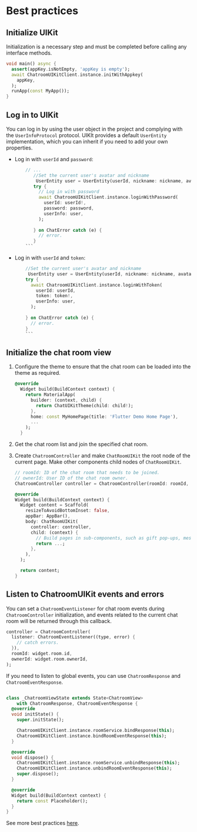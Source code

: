 # Best practices

## Initialize UIKit

Initialization is a necessary step and must be completed before calling any interface methods.

```dart
void main() async {
  assert(appKey.isNotEmpty, 'appKey is empty');
  await ChatroomUIKitClient.instance.initWithAppkey(
    appKey,
  );
  runApp(const MyApp());
}
```

## Log in to UIKit

You can log in by using the user object in the project and complying with the `UserInfoProtocol` protocol. UIKIt provides a default `UserEntity` implementation, which you can inherit if you need to add your own properties.

   - Log in with `userId` and `password`:

     ```dart
         // ...
            //Set the current user's avatar and nickname
             UserEntity user = UserEntity(userId, nickname: nickname, avatarURL: avatarURL);
            try {
              // Log in with password
              await ChatroomUIKitClient.instance.loginWithPassword(
                userId: userId!,
                password: password,
                userInfo: user,
              );
            
            } on ChatError catch (e) {
              // error.
            }
         ```

   - Log in with `userId` and `token`:
  
     ```dart
         //Set the current user's avatar and nickname
          UserEntity user = UserEntity(userId, nickname: nickname, avatarURL: avatarURL);
         try {
           await ChatroomUIKitClient.instance.loginWithToken(
             userId: userId,
             token: token!,
             userInfo: user,
           );
         
         } on ChatError catch (e) {
           // error.
         }
         ```

## Initialize the chat room view

1. Configure the theme to ensure that the chat room can be loaded into the theme as required.

    ```dart
    @override
      Widget build(BuildContext context) {
        return MaterialApp(
          builder: (context, child) {
            return ChatUIKitTheme(child: child!);
          },
          home: const MyHomePage(title: 'Flutter Demo Home Page'),
          ...
        );
      }
    ```


1. Get the chat room list and join the specified chat room.

1. Create `ChatroomController` and make `ChatRoomUIKit` the root node of the current page. Make other components child nodes of `ChatRoomUIKit`.

    ```dart
    // roomId: ID of the chat room that needs to be joined.
    // ownerId: User ID of the chat room owner.
    ChatroomController controller = ChatroomController(roomId: roomId, ownerId: ownerId);
    
    @override
    Widget build(BuildContext context) {
      Widget content = Scaffold(
        resizeToAvoidBottomInset: false,
        appBar: AppBar(),
        body: ChatRoomUIKit(
          controller: controller,
          child: (context) {
            // Build pages in sub-components, such as gift pop-ups, message lists, etc.
            return ...;
          },
        ),
      );
    
      return content;
    }
    ```

## Listen to ChatroomUIKit events and errors

You can set a `ChatroomEventListener` for chat room events during `ChatroomController` initialization, and events related to the current chat room will be returned through this callback.

```dart
controller = ChatroomController(
  listener: ChatroomEventListener((type, error) {
    // catch errors.
  }),
  roomId: widget.room.id,
  ownerId: widget.room.ownerId,
);
```

If you need to listen to global events, you can use `ChatroomResponse` and `ChatroomEventResponse`.

```dart

class _ChatroomViewState extends State<ChatroomView>
    with ChatroomResponse, ChatroomEventResponse {
  @override
  void initState() {
    super.initState();

    ChatroomUIKitClient.instance.roomService.bindResponse(this);
    ChatroomUIKitClient.instance.bindRoomEventResponse(this);
  }

  @override
  void dispose() {
    ChatroomUIKitClient.instance.roomService.unbindResponse(this);
    ChatroomUIKitClient.instance.unbindRoomEventResponse(this);
    super.dispose();
  }

  @override
  Widget build(BuildContext context) {
    return const Placeholder();
  }
}
```

See more best practices [here](https://github.com/easemob/ChatroomDemo/tree/dev/flutter/chatroom_uikit_demo). 